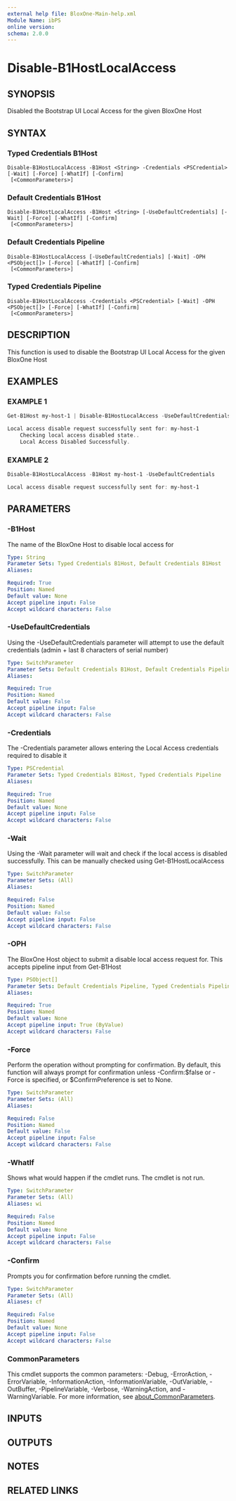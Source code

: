 ```yaml
---
external help file: BloxOne-Main-help.xml
Module Name: ibPS
online version:
schema: 2.0.0
---
```


# Disable-B1HostLocalAccess

## SYNOPSIS
Disabled the Bootstrap UI Local Access for the given BloxOne Host

## SYNTAX

### Typed Credentials B1Host
```
Disable-B1HostLocalAccess -B1Host <String> -Credentials <PSCredential> [-Wait] [-Force] [-WhatIf] [-Confirm]
 [<CommonParameters>]
```

### Default Credentials B1Host
```
Disable-B1HostLocalAccess -B1Host <String> [-UseDefaultCredentials] [-Wait] [-Force] [-WhatIf] [-Confirm]
 [<CommonParameters>]
```

### Default Credentials Pipeline
```
Disable-B1HostLocalAccess [-UseDefaultCredentials] [-Wait] -OPH <PSObject[]> [-Force] [-WhatIf] [-Confirm]
 [<CommonParameters>]
```

### Typed Credentials Pipeline
```
Disable-B1HostLocalAccess -Credentials <PSCredential> [-Wait] -OPH <PSObject[]> [-Force] [-WhatIf] [-Confirm]
 [<CommonParameters>]
```

## DESCRIPTION
This function is used to disable the Bootstrap UI Local Access for the given BloxOne Host

## EXAMPLES

### EXAMPLE 1
```powershell
Get-B1Host my-host-1 | Disable-B1HostLocalAccess -UseDefaultCredentials -Wait

Local access disable request successfully sent for: my-host-1
    Checking local access disabled state..
    Local Access Disabled Successfully.
```

### EXAMPLE 2
```powershell
Disable-B1HostLocalAccess -B1Host my-host-1 -UseDefaultCredentials

Local access disable request successfully sent for: my-host-1
```

## PARAMETERS

### -B1Host
The name of the BloxOne Host to disable local access for

```yaml
Type: String
Parameter Sets: Typed Credentials B1Host, Default Credentials B1Host
Aliases:

Required: True
Position: Named
Default value: None
Accept pipeline input: False
Accept wildcard characters: False
```

### -UseDefaultCredentials
Using the -UseDefaultCredentials parameter will attempt to use the default credentials (admin + last 8 characters of serial number)

```yaml
Type: SwitchParameter
Parameter Sets: Default Credentials B1Host, Default Credentials Pipeline
Aliases:

Required: True
Position: Named
Default value: False
Accept pipeline input: False
Accept wildcard characters: False
```

### -Credentials
The -Credentials parameter allows entering the Local Access credentials required to disable it

```yaml
Type: PSCredential
Parameter Sets: Typed Credentials B1Host, Typed Credentials Pipeline
Aliases:

Required: True
Position: Named
Default value: None
Accept pipeline input: False
Accept wildcard characters: False
```

### -Wait
Using the -Wait parameter will wait and check if the local access is disabled successfully.
This can be manually checked using Get-B1HostLocalAccess

```yaml
Type: SwitchParameter
Parameter Sets: (All)
Aliases:

Required: False
Position: Named
Default value: False
Accept pipeline input: False
Accept wildcard characters: False
```

### -OPH
The BloxOne Host object to submit a disable local access request for.
This accepts pipeline input from Get-B1Host

```yaml
Type: PSObject[]
Parameter Sets: Default Credentials Pipeline, Typed Credentials Pipeline
Aliases:

Required: True
Position: Named
Default value: None
Accept pipeline input: True (ByValue)
Accept wildcard characters: False
```

### -Force
Perform the operation without prompting for confirmation.
By default, this function will always prompt for confirmation unless -Confirm:$false or -Force is specified, or $ConfirmPreference is set to None.

```yaml
Type: SwitchParameter
Parameter Sets: (All)
Aliases:

Required: False
Position: Named
Default value: False
Accept pipeline input: False
Accept wildcard characters: False
```

### -WhatIf
Shows what would happen if the cmdlet runs.
The cmdlet is not run.

```yaml
Type: SwitchParameter
Parameter Sets: (All)
Aliases: wi

Required: False
Position: Named
Default value: None
Accept pipeline input: False
Accept wildcard characters: False
```

### -Confirm
Prompts you for confirmation before running the cmdlet.

```yaml
Type: SwitchParameter
Parameter Sets: (All)
Aliases: cf

Required: False
Position: Named
Default value: None
Accept pipeline input: False
Accept wildcard characters: False
```

### CommonParameters
This cmdlet supports the common parameters: -Debug, -ErrorAction, -ErrorVariable, -InformationAction, -InformationVariable, -OutVariable, -OutBuffer, -PipelineVariable, -Verbose, -WarningAction, and -WarningVariable. For more information, see [about_CommonParameters](http://go.microsoft.com/fwlink/?LinkID=113216).

## INPUTS

## OUTPUTS

## NOTES

## RELATED LINKS
